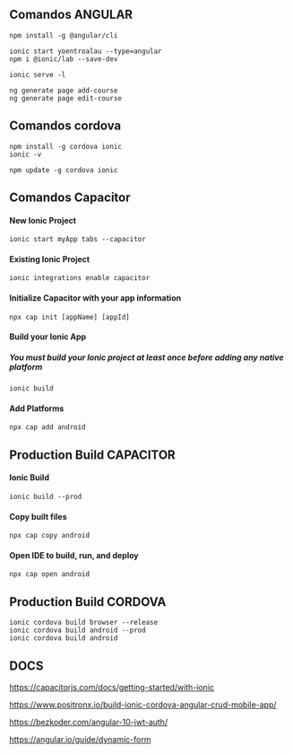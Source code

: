 ## Comandos ANGULAR
```
npm install -g @angular/cli

ionic start yoentroalau --type=angular
npm i @ionic/lab --save-dev

ionic serve -l

ng generate page add-course
ng generate page edit-course
```
## Comandos cordova
```
npm install -g cordova ionic
ionic -v

npm update -g cordova ionic
```
## Comandos Capacitor
#### New Ionic Project
```
ionic start myApp tabs --capacitor
```
#### Existing Ionic Project
```
ionic integrations enable capacitor
```
#### Initialize Capacitor with your app information
```
npx cap init [appName] [appId]
```
#### Build your Ionic App
##### You must build your Ionic project at least once before adding any native platform
```
ionic build
```
#### Add Platforms
```
npx cap add android
```

## Production Build CAPACITOR
#### Ionic Build
```
ionic build --prod
```
#### Copy built files
```
npx cap copy android
```
#### Open IDE to build, run, and deploy
```
npx cap open android
```

## Production Build CORDOVA
```
ionic cordova build browser --release
ionic cordova build android --prod
ionic cordova build android
```

## DOCS

https://capacitorjs.com/docs/getting-started/with-ionic

https://www.positronx.io/build-ionic-cordova-angular-crud-mobile-app/

https://bezkoder.com/angular-10-jwt-auth/

https://angular.io/guide/dynamic-form